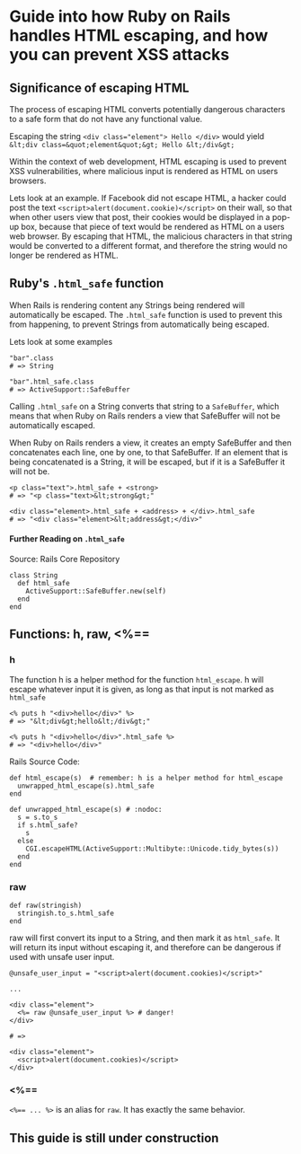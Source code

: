 # Guide into how Ruby on Rails handles HTML escaping, and how you can prevent XSS attacks

## Significance of escaping HTML

The process of escaping HTML converts potentially dangerous characters to a safe form that do not have any functional value.

Escaping the string `<div class="element"> Hello </div>` would yield `&lt;div class=&quot;element&quot;&gt; Hello &lt;/div&gt;`

Within the context of web development, HTML escaping is used to prevent XSS vulnerabilities, where malicious input is rendered as HTML on users browsers.

Lets look at an example. If Facebook did not escape HTML, a hacker could post the text `<script>alert(document.cookie)</script>` on their wall, so that when other users view that post, their cookies would be displayed in a pop-up box, because that piece of text would be rendered as HTML on a users web browser. By escaping that HTML, the malicious characters in that string would be converted to a different format, and therefore the string would no longer be rendered as HTML.

## Ruby's `.html_safe` function

When Rails is rendering content any Strings being rendered will automatically be escaped. The `.html_safe` function is used to prevent this from happening, to prevent Strings from automatically being escaped.

Lets look at some examples
```
"bar".class
# => String

"bar".html_safe.class
# => ActiveSupport::SafeBuffer
```

Calling `.html_safe` on a String converts that string to a `SafeBuffer`, which means that when Ruby on Rails renders a view that SafeBuffer will not be automatically escaped.

When Ruby on Rails renders a view, it creates an empty SafeBuffer and then concatenates each line, one by one, to that SafeBuffer. If an element that is being concatenated is a String, it will be escaped, but if it is a SafeBuffer it will not be.

```
<p class="text">.html_safe + <strong>
# => "<p class="text>&lt;strong&gt;"

<div class="element>.html_safe + <address> + </div>.html_safe
# => "<div class="element>&lt;address&gt;</div>"
```

#### Further Reading on `.html_safe`

Source: Rails Core Repository
```
class String
  def html_safe
    ActiveSupport::SafeBuffer.new(self)
  end
end
```

## Functions: h, raw, <%==

### h

The function h is a helper method for the function `html_escape`. h will escape whatever input it is given, as long as that input is not marked as `html_safe`

```
<% puts h "<div>hello</div>" %>
# => "&lt;div&gt;hello&lt;/div&gt;"

<% puts h "<div>hello</div>".html_safe %>
# => "<div>hello</div>"
```

Rails Source Code:
```
def html_escape(s)  # remember: h is a helper method for html_escape
  unwrapped_html_escape(s).html_safe
end

def unwrapped_html_escape(s) # :nodoc:
  s = s.to_s
  if s.html_safe?
    s
  else
    CGI.escapeHTML(ActiveSupport::Multibyte::Unicode.tidy_bytes(s))
  end
end
```

### raw

```
def raw(stringish)
  stringish.to_s.html_safe
end
```

raw will first convert its input to a String, and then mark it as `html_safe`. It will return its input without escaping it, and therefore can be dangerous if used with unsafe user input.

```
@unsafe_user_input = "<script>alert(document.cookies)</script>"

...

<div class="element">
  <%= raw @unsafe_user_input %> # danger!
</div>
```
`# =>`
```
<div class="element">
  <script>alert(document.cookies)</script>
</div>
```

### <%==

`<%== ... %>` is an alias for `raw`. It has exactly the same behavior.

## This guide is still under construction
